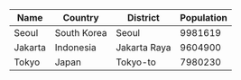 | Name | Country | District | Population |
| --- | --- | --- | --- |
| Seoul | South Korea | Seoul | 9981619 |
| Jakarta | Indonesia | Jakarta Raya | 9604900 |
| Tokyo | Japan | Tokyo-to | 7980230 |
